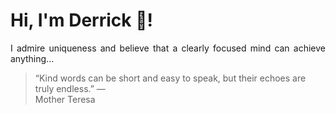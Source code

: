 # Hi, I'm Derrick 👋!
<p align="justify">I admire uniqueness and believe that a clearly focused mind can achieve anything...</p> 
<!-- #quote-start -->
<blockquote>&ldquo;Kind words can be short and easy to speak, but their echoes are truly endless.&rdquo; &mdash; <footer>Mother Teresa</footer></blockquote>
<!-- #quote-end -->
